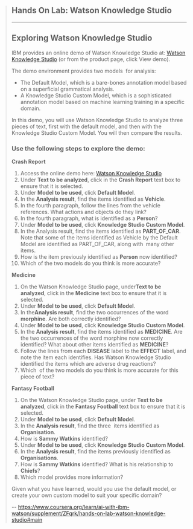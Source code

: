 > ## Hands On Lab: Watson Knowledge Studio
> 
> * * *
> 
> ## Exploring Watson Knowledge Studio
> 
> IBM provides an online demo of Watson Knowledge Studio at: [Watson Knowledge Studio](http://knowledge-studio-demo.ng.bluemix.net/) (or from the product page, click View demo).  
> 
> The demo environment provides two models  for analysis:
> 
> *   The Default Model, which is a bare-bones annotation model based on a superficial grammatical analysis.
> *   A Knowledge Studio Custom Model, which is a sophisticated annotation model based on machine learning training in a specific domain.
> 
> In this demo, you will use Watson Knowledge Studio to analyze three pieces of text, first with the default model, and then with the Knowledge Studio Custom Model. You will then compare the results.
> 
> ### Use the following steps to explore the demo:
> 
> **Crash Report**
> 
> 1.  Access the online demo here: [Watson Knowledge Studio](http://knowledge-studio-demo.ng.bluemix.net/)
> 2.  Under **Text to be analyzed**, click in the **Crash Report** text box to ensure that it is selected.
> 3.  Under **Model to be used**, click **Default Model**.
> 4.  In the **Analysis result**, find the items identified as **Vehicle**.
> 5.  In the fourth paragraph, follow the lines from the vehicle references. What actions and objects do they link?
> 6.  In the fourth paragraph, what is identified as a **Person**?
> 7.  Under **Model to be used**, click **Knowledge Studio Custom Model**.
> 8.  In the Analysis result, find the items identified as **PART_OF_CAR**. Note that some of the items identified as Vehicle by the Default Model are identified as PART_OF_CAR, along with  many other items.
> 9.  How is the item previously identified as **Person** now identified?
> 10.  Which of the two models do you think is more accurate?
> 
> **Medicine**
> 
> 1.  On the Watson Knowledge Studio page, under**Text to be analyzed**, click in the **Medicine** text box to ensure that it is selected.
> 2.  Under **Model to be used**, click **Default Model**.
> 3.  In the**Analysis result**, find the two occurrences of the word **morphine**. Are both correctly identified?
> 4.  Under **Model to be used**, click **Knowledge Studio Custom Model**.
> 5.  In the **Analysis result**, find the items identified as **MEDICINE**. Are the two occurrences of the word morphine now correctly identified? What about other items identified as **MEDICINE**?
> 6.  Follow the lines from each **DISEASE** label to the **EFFECT** label, and note the item each identifies. Has Watson Knowledge Studio identified the items which are adverse drug reactions?
> 7.  Which  of the two models do you think is more accurate for this piece of text?
> 
> **Fantasy Football**
> 
> 1.  On the Watson Knowledge Studio page, under **Text to be analyzed**, click in the **Fantasy Football** text box to ensure that it is selected.
> 2.  Under **Model to be used**, click **Default Model**.
> 3.  In the **Analysis result**, find the three  items identified as **Organisation**.
> 4.  How is **Sammy Watkins** identified?
> 5.  Under **Model to be used**, click **Knowledge Studio Custom Model**.
> 6.  In the **Analysis result**, find the items previously identified as **Organisations**.
> 7.  How is **Sammy Watkins** identified? What is his relationship to **Chiefs**?
> 8.  Which model provides more information?
> 
> Given what you have learned, would you use the default model, or create your own custom model to suit your specific domain?
>
> -- https://www.coursera.org/learn/ai-with-ibm-watson/supplement/ZFqrk/hands-on-lab-watson-knowledge-studio#main
